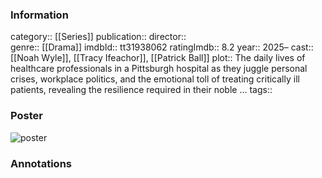 ### Information
category:: [[Series]]
publication:: 
director::  
genre:: [[Drama]]
imdbId:: tt31938062
ratingImdb:: 8.2
year:: 2025–
cast:: [[Noah Wyle]], [[Tracy Ifeachor]], [[Patrick Ball]]
plot:: The daily lives of healthcare professionals in a Pittsburgh hospital as they juggle personal crises, workplace politics, and the emotional toll of treating critically ill patients, revealing the resilience required in their noble ...
tags::


### Poster
![poster](https://m.media-amazon.com/images/M/MV5BMTU3MDliMGEtMDQxNi00OTk1LTg1NWMtZDM2NmEwZDA1ZDk2XkEyXkFqcGc@._V1_SX300.jpg)


### Annotations
